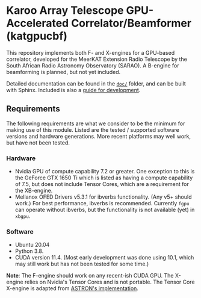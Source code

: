 # Karoo Array Telescope GPU-Accelerated Correlator/Beamformer (katgpucbf)

This repository implements both F- and X-engines for a GPU-based correlator,
developed for the MeerKAT Extension Radio Telescope by the South African Radio
Astronomy Observatory (SARAO). A B-engine for beamforming is planned, but not
yet included.

Detailed documentation can be found in the [`doc/`](doc/) folder, and can be
built with Sphinx. Included is also a [guide for development](doc/dev-guide.rst).

## Requirements
The following requirements are what we consider to be the minimum for making use
of this module. Listed are the tested / supported software versions and hardware
generations. More recent platforms may well work, but have not been tested.
### Hardware
* Nvidia GPU of compute capability 7.2 or greater. One exception to this is the
  GeForce GTX 1650 Ti which is listed as having a compute capability of 7.5, but
  does not include Tensor Cores, which are a requirement for the XB-engine.
* Mellanox OFED Drivers v5.3.1 for ibverbs functionality. (Any v5+ should work.)
  For best performance, ibverbs is recommended. Currently `fgpu` can operate
  without ibverbs, but the functionality is not available (yet) in `xbgpu`.

### Software
* Ubuntu 20.04
* Python 3.8.
* CUDA version 11.4. (Most early development was done using 10.1, which may
  still work but has not been tested for some time.)

**Note**: The F-engine should work on any recent-ish CUDA GPU. The X-engine
relies on Nvidia's Tensor Cores and is not portable. The Tensor Core X-engine
is adapted from
[ASTRON's implementation](https://git.astron.nl/RD/tensor-core-correlator).
